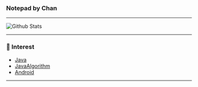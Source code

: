 ### Notepad by Chan

---
![Github Stats](https://github-readme-stats.vercel.app/api?username=oxix97&show_icons=true) <br>

---
### 🤔 Interest 

- [Java](https://github.com/oxix97/Java)
- [JavaAlgorithm](https://github.com/oxix97/Algorithm)
- [Android](https://github.com/oxix97/Android_Study)
---
